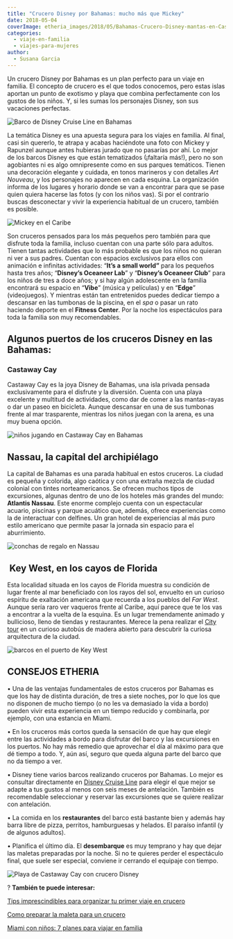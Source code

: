 ```yaml
---
title: "Crucero Disney por Bahamas: mucho más que Mickey"
date: 2018-05-04
coverImage: etheria_images/2018/05/Bahamas-Crucero-Disney-mantas-en-Castaway-Cay-e1668765531193.jpg
categories: 
  - viaje-en-familia
  - viajes-para-mujeres
author: 
  - Susana Garcia
---
```


Un crucero Disney por Bahamas es un plan perfecto para un viaje en familia. El concepto 
de crucero es el que todos conocemos, pero estas islas aportan un punto de exotismo y 
playa que combina perfectamente con los gustos de los niños. Y, si les sumas los 
personajes Disney, son sus vacaciones perfectas. 

![Barco de Disney Cruise Line en Bahamas](etheria_images/2018/05/Bahamas-Crucero-Disney-barco-1024x611.jpg "Barco de Disney Cruise Line.")

La temática Disney es una apuesta segura para los viajes en familia. Al final, casi sin 
quererlo, te atrapa y acabas haciéndote una foto con Mickey y Rapunzel aunque antes 
hubieras jurado que no pasarías por ahí. Lo mejor de los barcos Disney es que están 
tematizados (¡faltaría más!), pero no son agobiantes ni es algo omnipresente como en sus 
parques temáticos. Tienen una decoración elegante y cuidada, en tonos marineros y con 
detalles _Art Nouveau_, y los personajes no aparecen en cada esquina. La organización 
informa de los lugares y horario donde se van a encontrar para que se pase quien quiera 
hacerse las fotos (y con los niños vas). Si por el contrario buscas desconectar y vivir 
la experiencia habitual de un crucero, también es posible. 

![Mickey en el Caribe](etheria_images/2018/05/Bahamas-crucero-Disney-Mickey-683x1024.jpg "Mickey Mouse en Bahamas.")

Son cruceros pensados para los más pequeños pero también para que disfrute toda la 
familia, incluso cuentan con una parte sólo para adultos. Tienen tantas actividades que 
lo más probable es que los niños no quieran ni ver a sus padres. Cuentan con espacios 
exclusivos para ellos con animación e infinitas actividades: “**It’s a small world”** 
para los pequeños hasta tres años; “**Disney’s Oceaneer Lab**” y “**Disney’s Oceaneer 
Club**” para los niños de tres a doce años; y si hay algún adolescente en la familia 
encontrará su espacio en “**Vibe**” (música y películas) y en “**Edge**” (videojuegos). 
Y mientras están tan entretenidos puedes dedicar tiempo a descansar en las tumbonas de 
la piscina, en el _spa_ o pasar un rato haciendo deporte en el **Fitness Center**. Por 
la noche los espectáculos para toda la familia son muy recomendables. 

## Algunos puertos de los cruceros Disney en las Bahamas:

### Castaway Cay

Castaway Cay es la joya Disney de Bahamas, una isla privada pensada exclusivamente para 
el disfrute y la diversión. Cuenta con una playa excelente y multitud de actividades, 
como dar de comer a las mantas-rayas o dar un paseo en bicicleta. Aunque descansar en 
una de sus tumbonas frente al mar trasparente, mientras los niños juegan con la arena, 
es una muy buena opción. 

![niños jugando en Castaway Cay en Bahamas](etheria_images/2018/05/Bahamas-Crucero-Disney-Castaway-Cay-1024x683.jpg "Playa de la isla privada Castaway Cay. © SG")

## Nassau, la capital del archipiélago

La capital de Bahamas es una parada habitual en estos cruceros. La ciudad es pequeña y 
colorida, algo caótica y con una extraña mezcla de ciudad colonial con tintes 
norteamericanos. Se ofrecen muchos tipos de excursiones, algunas dentro de uno de los 
hoteles más grandes del mundo: **Atlantis Nassau**. Este enorme complejo cuenta con un 
espectacular acuario, piscinas y parque acuático que, además, ofrece experiencias como 
la de interactuar con delfines. Un gran hotel de experiencias al más puro estilo 
americano que permite pasar la jornada sin espacio para el aburrimiento. 

![conchas de regalo en Nassau](etheria_images/2018/05/Bahamas-Crucero-Disney-Nassau-e1668765407949.jpg "Puesto de souvenirs en Nassau. © SG")

##  Key West, en los cayos de Florida

Esta localidad situada en los cayos de Florida muestra su condición de lugar frente al 
mar beneficiado con los rayos del sol, envuelto en un curioso espíritu de exaltación 
americana que recuerda a los pueblos del _Far West_. Aunque sería raro ver vaqueros 
frente al Caribe, aquí parece que te los vas a encontrar a la vuelta de la esquina. Es 
un lugar tremendamente animado y bullicioso, lleno de tiendas y restaurantes. Merece la 
pena realizar el [City tour](http://www.trolleytours.com) en un curioso autobús de 
madera abierto para descubrir la curiosa arquitectura de la ciudad. 

![barcos en el puerto de Key West](etheria_images/2018/05/Bahamas-Crucero-Disney-Key-West-1024x683.jpg "Puerto de Key West. © SG")

## CONSEJOS ETHERIA

• Una de las ventajas fundamentales de estos cruceros por Bahamas es que los hay de 
distinta duración, de tres a siete noches, por lo que los que no disponen de mucho 
tiempo (o no les va demasiado la vida a bordo) pueden vivir esta experiencia en un 
tiempo reducido y combinarla, por ejemplo, con una estancia en Miami. 

• En los cruceros más cortos queda la sensación de que hay que elegir entre las 
actividades a bordo para disfrutar del barco y las excursiones en los puertos. No hay 
más remedio que aprovechar el día al máximo para que dé tiempo a todo. Y, aún así, 
seguro que queda alguna parte del barco que no da tiempo a ver. 

• Disney tiene varios barcos realizando cruceros por Bahamas. Lo mejor es consultar 
directamente en [Disney Cruise Line](https://disneycruise.disney.go.com) para elegir el 
que mejor se adapte a tus gustos al menos con seis meses de antelación. También es 
recomendable seleccionar y reservar las excursiones que se quiere realizar con 
antelación. 

• La comida en los **restaurantes** del barco está bastante bien y además hay barra 
libre de pizza, perritos, hamburguesas y helados. El paraíso infantil (y de algunos 
adultos). 

• Planifica el último día. El **desembarque** es muy temprano y hay que dejar las 
maletas preparadas por la noche. Si no te quieres perder el espectáculo final, que suele 
ser especial, conviene ir cerrando el equipaje con tiempo. 

![Playa de Castaway Cay con crucero Disney](etheria_images/2018/05/Bahamas-Crucero-Disney-mantas-en-Castaway-Cay-1024x683.jpg "Mantas-rayas en Castaway Cay. © SG")

? **También te puede interesar:** 

[Tips imprescindibles para organizar tu primer viaje en 
crucero](https://etheriamagazine.com/2021/02/25/como-organizar-viaje-en-crucero-puertos-excursiones/) 

[Como preparar la maleta para un 
crucero](https://etheriamagazine.com/2018/11/17/una-maleta-para-un-crucero/) 

[Miami con niños: 7 planes para viajar en 
familia](https://etheriamagazine.com/2018/05/09/miami-7-planes-para-viajar-en-familia/)
